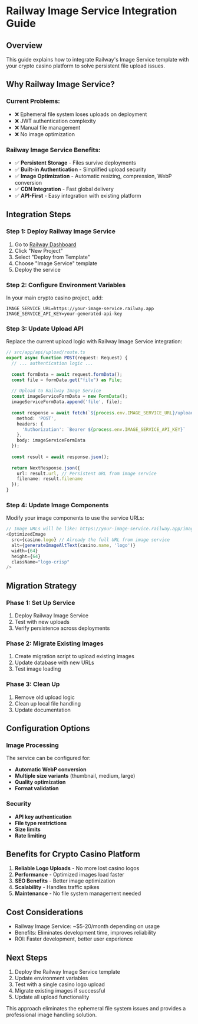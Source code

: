 # Railway Image Service Integration Guide

## Overview
This guide explains how to integrate Railway's Image Service template with your crypto casino platform to solve persistent file upload issues.

## Why Railway Image Service?

### Current Problems:
- ❌ Ephemeral file system loses uploads on deployment
- ❌ JWT authentication complexity
- ❌ Manual file management
- ❌ No image optimization

### Railway Image Service Benefits:
- ✅ **Persistent Storage** - Files survive deployments
- ✅ **Built-in Authentication** - Simplified upload security
- ✅ **Image Optimization** - Automatic resizing, compression, WebP conversion
- ✅ **CDN Integration** - Fast global delivery
- ✅ **API-First** - Easy integration with existing platform

## Integration Steps

### Step 1: Deploy Railway Image Service
1. Go to [Railway Dashboard](https://railway.app/dashboard)
2. Click "New Project"
3. Select "Deploy from Template"
4. Choose "Image Service" template
5. Deploy the service

### Step 2: Configure Environment Variables
In your main crypto casino project, add:
```env
IMAGE_SERVICE_URL=https://your-image-service.railway.app
IMAGE_SERVICE_API_KEY=your-generated-api-key
```

### Step 3: Update Upload API
Replace the current upload logic with Railway Image Service integration:

```typescript
// src/app/api/upload/route.ts
export async function POST(request: Request) {
  // ... authentication logic ...
  
  const formData = await request.formData();
  const file = formData.get("file") as File;
  
  // Upload to Railway Image Service
  const imageServiceFormData = new FormData();
  imageServiceFormData.append('file', file);
  
  const response = await fetch(`${process.env.IMAGE_SERVICE_URL}/upload`, {
    method: 'POST',
    headers: {
      'Authorization': `Bearer ${process.env.IMAGE_SERVICE_API_KEY}`
    },
    body: imageServiceFormData
  });
  
  const result = await response.json();
  
  return NextResponse.json({
    url: result.url, // Persistent URL from image service
    filename: result.filename
  });
}
```

### Step 4: Update Image Components
Modify your image components to use the service URLs:

```typescript
// Image URLs will be like: https://your-image-service.railway.app/images/[id]
<OptimizedImage
  src={casino.logo} // Already the full URL from image service
  alt={generateImageAltText(casino.name, 'logo')}
  width={64}
  height={64}
  className="logo-crisp"
/>
```

## Migration Strategy

### Phase 1: Set Up Service
1. Deploy Railway Image Service
2. Test with new uploads
3. Verify persistence across deployments

### Phase 2: Migrate Existing Images
1. Create migration script to upload existing images
2. Update database with new URLs
3. Test image loading

### Phase 3: Clean Up
1. Remove old upload logic
2. Clean up local file handling
3. Update documentation

## Configuration Options

### Image Processing
The service can be configured for:
- **Automatic WebP conversion**
- **Multiple size variants** (thumbnail, medium, large)
- **Quality optimization**
- **Format validation**

### Security
- **API key authentication**
- **File type restrictions**
- **Size limits**
- **Rate limiting**

## Benefits for Crypto Casino Platform

1. **Reliable Logo Uploads** - No more lost casino logos
2. **Performance** - Optimized images load faster
3. **SEO Benefits** - Better image optimization
4. **Scalability** - Handles traffic spikes
5. **Maintenance** - No file system management needed

## Cost Considerations
- Railway Image Service: ~$5-20/month depending on usage
- Benefits: Eliminates development time, improves reliability
- ROI: Faster development, better user experience

## Next Steps
1. Deploy the Railway Image Service template
2. Update environment variables
3. Test with a single casino logo upload
4. Migrate existing images if successful
5. Update all upload functionality

This approach eliminates the ephemeral file system issues and provides a professional image handling solution. 